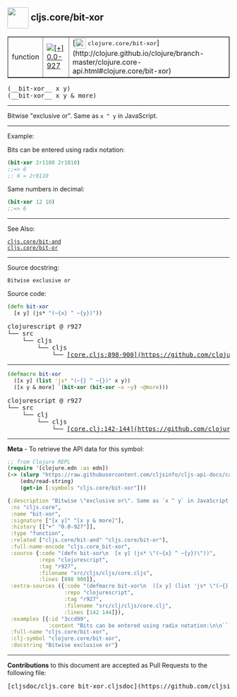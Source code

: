 ## <img width="48px" valign="middle" src="http://i.imgur.com/Hi20huC.png"> cljs.core/bit-xor

 <table border="1">
<tr>

<td>function</td>
<td><a href="https://github.com/cljsinfo/cljs-api-docs/tree/0.0-927"><img valign="middle" alt="[+] 0.0-927" src="https://img.shields.io/badge/+-0.0--927-lightgrey.svg"></a> </td>
<td>
[<img height="24px" valign="middle" src="http://i.imgur.com/1GjPKvB.png"> <samp>clojure.core/bit-xor</samp>](http://clojure.github.io/clojure/branch-master/clojure.core-api.html#clojure.core/bit-xor)
</td>
</tr>
</table>

 <samp>
(__bit-xor__ x y)<br>
</samp>
 <samp>
(__bit-xor__ x y & more)<br>
</samp>

---

Bitwise "exclusive or". Same as `x ^ y` in JavaScript.

---

Example:

Bits can be entered using radix notation:

```clj
(bit-xor 2r1100 2r1010)
;;=> 6
;; 6 = 2r0110
```

Same numbers in decimal:

```clj
(bit-xor 12 10)
;;=> 6
```

---

See Also:

[`cljs.core/bit-and`](cljs.core_bit-and.md)<br>
[`cljs.core/bit-or`](cljs.core_bit-or.md)<br>

---

Source docstring:

```
Bitwise exclusive or
```

Source code:

```clj
(defn bit-xor
  [x y] (js* "(~{x} ^ ~{y})"))
```

 <pre>
clojurescript @ r927
└── src
    └── cljs
        └── cljs
            └── <ins>[core.cljs:898-900](https://github.com/clojure/clojurescript/blob/r927/src/cljs/cljs/core.cljs#L898-L900)</ins>
</pre>


---

```clj
(defmacro bit-xor
  ([x y] (list 'js* "(~{} ^ ~{})" x y))
  ([x y & more] `(bit-xor (bit-xor ~x ~y) ~@more)))
```

 <pre>
clojurescript @ r927
└── src
    └── clj
        └── cljs
            └── <ins>[core.clj:142-144](https://github.com/clojure/clojurescript/blob/r927/src/clj/cljs/core.clj#L142-L144)</ins>
</pre>

---

__Meta__ - To retrieve the API data for this symbol:

```clj
;; from Clojure REPL
(require '[clojure.edn :as edn])
(-> (slurp "https://raw.githubusercontent.com/cljsinfo/cljs-api-docs/catalog/cljs-api.edn")
    (edn/read-string)
    (get-in [:symbols "cljs.core/bit-xor"]))
```

```clj
{:description "Bitwise \"exclusive or\". Same as `x ^ y` in JavaScript.",
 :ns "cljs.core",
 :name "bit-xor",
 :signature ["[x y]" "[x y & more]"],
 :history [["+" "0.0-927"]],
 :type "function",
 :related ["cljs.core/bit-and" "cljs.core/bit-or"],
 :full-name-encode "cljs.core_bit-xor",
 :source {:code "(defn bit-xor\n  [x y] (js* \"(~{x} ^ ~{y})\"))",
          :repo "clojurescript",
          :tag "r927",
          :filename "src/cljs/cljs/core.cljs",
          :lines [898 900]},
 :extra-sources ({:code "(defmacro bit-xor\n  ([x y] (list 'js* \"(~{} ^ ~{})\" x y))\n  ([x y & more] `(bit-xor (bit-xor ~x ~y) ~@more)))",
                  :repo "clojurescript",
                  :tag "r927",
                  :filename "src/clj/cljs/core.clj",
                  :lines [142 144]}),
 :examples [{:id "3ccd99",
             :content "Bits can be entered using radix notation:\n\n```clj\n(bit-xor 2r1100 2r1010)\n;;=> 6\n;; 6 = 2r0110\n```\n\nSame numbers in decimal:\n\n```clj\n(bit-xor 12 10)\n;;=> 6\n```"}],
 :full-name "cljs.core/bit-xor",
 :clj-symbol "clojure.core/bit-xor",
 :docstring "Bitwise exclusive or"}

```

---

__Contributions__ to this document are accepted as Pull Requests to the following file:

 <pre>
[cljsdoc/cljs.core_bit-xor.cljsdoc](https://github.com/cljsinfo/cljs-api-docs/blob/master/cljsdoc/cljs.core_bit-xor.cljsdoc)
</pre>

